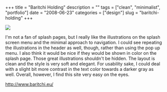 +++
title = "Baritchi Holding"
description = ""
tags = ["clean", "minimalist", "portfolio"]
date = "2008-06-23"
categories = ["design"]
slug = "baritchi-holding"
+++


 

  <div id="screens-thumbs" class="clearfix">
    <div class="txt-center" id="design-submission"><a href="http://www.baritchi.eu/"><img id='bluga-thumbnail-1317' class='bluga-thumbnail large' src='http://media.konigi.com/bluga/
wt485f9c5a6743a_0.jpg'/></a></div>  
  </div>   
<p>I'm not a fan of splash pages, but I really like the illustrations on the splash screen menu and the minimal approach to navigation. I could see repeating the illustrations in the header as well, though, rather than using the pop up menu. I also think it would be nice if they would be shown in color on the splash page. Those great illustrations shouldn't be hidden. The layout is clean and the style is very soft and elegant. For usability sake, I could deal with a slight bit more contrast in the text color towards a darker gray as well. Overall, however, I find this site very easy on the eyes.</p>
<p><a href="http://www.baritchi.eu/">http://www.baritchi.eu/</a></p>




